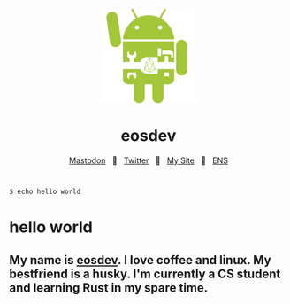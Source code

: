 
<p align="center">
  <a href="https://eosdev.org"><img src="https://github.com/eosdev-x/eosdev-x/blob/efa9820bda0c1dd54f587a033971e410e1a1581c/eosdev.png" alt="Logo" height=170></a>
</p>

<h1 align="center">eosdev</h1>

<div align="center">
  <a href="https://gnu.gl/@tux">Mastodon</a>
  <span>&nbsp;&nbsp;🐧&nbsp;&nbsp;</span>
  <a href="https://x.com/tuxrs_">Twitter</a>
  <span>&nbsp;&nbsp;🐧&nbsp;&nbsp;</span>
  <a href="https://eosdev.org">My Site</a>
  <span>&nbsp;&nbsp;🐧&nbsp;&nbsp;</span>
  <a href="http://eosdev.eth">ENS</a>
  <br />
</div>
<h1></h1>  

```bash
$ echo hello world
```
# hello world
## My name is [eosdev](https://eosdev.org). I love coffee and linux. My bestfriend is a husky. I'm currently a CS student and learning Rust in my spare time. 
